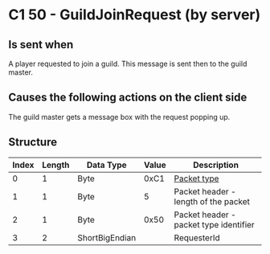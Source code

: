 # C1 50 - GuildJoinRequest (by server)

## Is sent when

A player requested to join a guild. This message is sent then to the guild master.

## Causes the following actions on the client side

The guild master gets a message box with the request popping up.

## Structure

| Index | Length | Data Type | Value | Description |
|-------|--------|-----------|-------|-------------|
| 0 | 1 |   Byte   | 0xC1  | [Packet type](PacketTypes.md) |
| 1 | 1 |    Byte   |   5   | Packet header - length of the packet |
| 2 | 1 |    Byte   | 0x50  | Packet header - packet type identifier |
| 3 | 2 | ShortBigEndian |  | RequesterId |